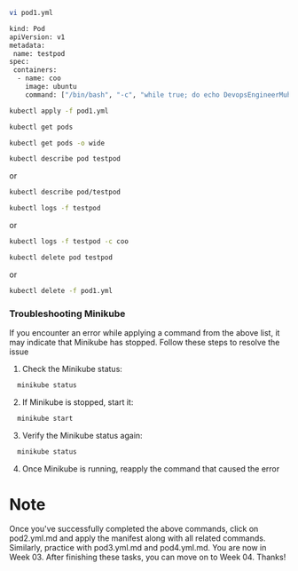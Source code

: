 ```sh
vi pod1.yml
```

```sh
kind: Pod
apiVersion: v1
metadata:
 name: testpod
spec:
 containers:
  - name: coo
    image: ubuntu
    command: ["/bin/bash", "-c", "while true; do echo DevopsEngineerMuhammad; sleep 5 ; done"]
```

```sh
kubectl apply -f pod1.yml
```

```sh
kubectl get pods
```

```sh
kubectl get pods -o wide
```

```sh
kubectl describe pod testpod
```
or
```sh
kubectl describe pod/testpod
```

```sh
kubectl logs -f testpod
```
or
```sh
kubectl logs -f testpod -c coo
```

```sh
kubectl delete pod testpod
```
or
```sh
kubectl delete -f pod1.yml
```

### Troubleshooting Minikube
If you encounter an error while applying a command from the above list, it may indicate that Minikube has stopped. Follow these steps to resolve the issue

1. Check the Minikube status:
```sh
  minikube status
```

2. If Minikube is stopped, start it:
```sh
  minikube start
```

3. Verify the Minikube status again:
```sh
  minikube status
```

4. Once Minikube is running, reapply the command that caused the error

# Note
Once you've successfully completed the above commands, click on pod2.yml.md and apply the manifest along with all related commands. Similarly, practice with pod3.yml.md and pod4.yml.md. You are now in Week 03. After finishing these tasks, you can move on to Week 04. Thanks!

